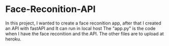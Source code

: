# Face-Reconition-API
In this project, I wanted to create a face reconition app, after that I created an API with fastAPI and It can run in local host
The "app.py" is the code when I have the face reconition and the API.
The other files are to upload at heroku.
